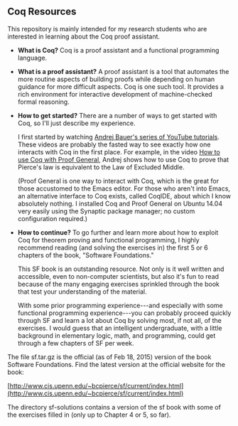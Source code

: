 ## Coq Resources

This repository is mainly intended for my research students who are interested
in learning about the Coq proof assistant. 

+ **What is Coq?**
  Coq is a proof assistant and a functional programming language.

+ **What is a proof assistant?**
  A proof assistant is a tool that automates the more routine aspects of building
  proofs while depending on human guidance for more difficult aspects.
  Coq is one such tool. It provides a rich environment for interactive
  development of machine-checked formal reasoning.  

+ **How to get started?**
  There are a number of ways to get started with Coq, so I'll just describe my
  experience.

  I first started by watching
  [Andrej Bauer's series of YouTube tutorials](http://www.youtube.com/watch?v=COe0VTNF2EA&list=PLDD40A96C2ED54E99&feature=share).
  These videos are probably the fasted way to see exactly how one interacts with
  Coq in the first place. For example, in the video
  [How to use Coq with Proof General][], Andrej shows how to use Coq to prove
  that Pierce's law is equivalent to the Law of Excluded Middle.  

  (Proof General is one way to interact with Coq, which is the great for
  those accustomed to the Emacs editor. For those who aren't into Emacs,
  an alternative interface to Coq exists, called CoqIDE, about which I know
  absolutely nothing. I installed Coq and Proof General on Ubuntu 14.04 very
  easily using the Synaptic package manager; no custom configuration required.)

+ **How to continue?**
  To go further and learn more about how to exploit Coq for theorem proving and
  functional programming, I highly recommend reading (and solving the
  exercises in) the first 5 or 6 chapters of the book, "Software Foundations."

  This SF book is an outstanding resource.  Not only is it well written and
  accessible, even to non-computer scientists, but also it's fun to read because
  of the many engaging exercises sprinkled through the book that test your
  understanding of the material.

  With some prior programming experience---and especially with some functional
  programming experience---you can probably proceed quickly through SF and learn
  a lot about Coq by solving most, if not all, of the exercises. I would guess
  that an intelligent undergraduate, with a little background in elementary 
  logic, math, and programming, could get through a few chapters of SF per week.

The file sf.tar.gz is the official (as of Feb 18, 2015) version of the book
Software Foundations.  Find the latest version at the official website for the
book:

[http://www.cis.upenn.edu/~bcpierce/sf/current/index.html](http://www.cis.upenn.edu/~bcpierce/sf/current/index.html)

The directory sf-solutions contains a version of the sf book with some of the
exercises filled in (only up to Chapter 4 or 5, so far).


[How to use Coq with Proof General]: http://youtu.be/l6zqLJQCnzo

